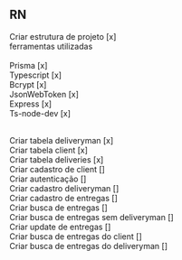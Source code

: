 ## RN ##
Criar estrutura de projeto [x]
<br/>
ferramentas utilizadas <br/><br/>
Prisma [x] <br/>
Typescript [x] <br/>
Bcrypt [x] <br/>
JsonWebToken [x] <br/>
Express [x] <br/>
Ts-node-dev [x] <br/><br/>

Criar tabela deliveryman [x]  <br/>
Criar tabela client [x] <br/>
Criar tabela deliveries [x]   <br/>
Criar cadastro de client []   <br/>
Criar autenticação  []  <br/>
Criar cadastro deliveryman  []   <br/>
Criar cadastro de entregas  []   <br/>
Criar busca de entregas  []   <br/>
Criar busca de entregas sem deliveryman  []  <br/>
Criar update de entregas  []  <br/>
Criar busca de entregas do client []   <br/>
Criar busca de entregas do deliveryman [] <br/>
